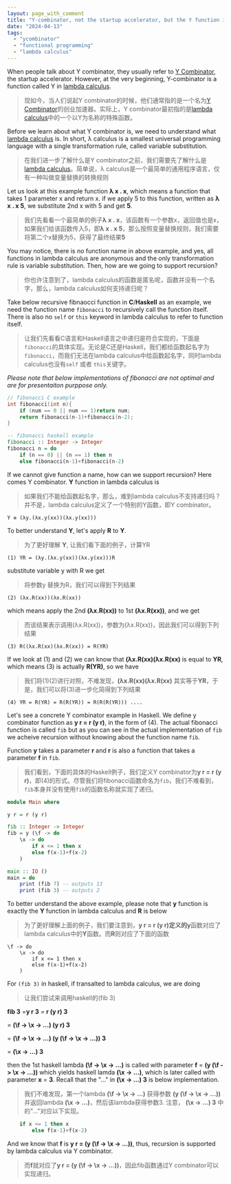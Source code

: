 ```yaml
---
layout: page_with_comment
title: "Y-combinator, not the startup accelerator, but the Y function in lambda calculus"
date: "2024-04-13"
tags: 
  - "ycombinator"
  - "functional programming"
  - "lambda calculus"
---
```


When people talk about Y combinator, they usually refer to [Y Combinator](https://www.ycombinator.com/), the startup accelerator. However, at the very beginning, Y-combinator is a function called Y in [lambda calculus](https://personal.utdallas.edu/~gupta/courses/apl/lambda.pdf).

> 现如今，当人们说起Y combinator的时候，他们通常指的是一个名为[Y Combinator](https://www.ycombinator.com/)的创业加速器。实际上，Y combinator最初指的是[lambda calculus](https://personal.utdallas.edu/~gupta/courses/apl/lambda.pdf)中的一个以Y为名称的特殊函数。

Before we learn about what Y combinator is, we need to understand what [lambda calculus](https://personal.utdallas.edu/~gupta/courses/apl/lambda.pdf) is. In short, λ calculus is a smallest universal programming language with a single transformation rule, called variable substitution. 

> 在我们进一步了解什么是Y combinator之前，我们需要先了解什么是[lambda calculus](https://personal.utdallas.edu/~gupta/courses/apl/lambda.pdf)。简单说，λ calculus是一个最简单的通用程序语言，仅有一种叫做变量替换的转换规则

Let us look at this example function **λ x . x**, which means a function that takes 1 parameter x and return x. if we apply 5 to this function, written as **λ x . x 5**, we substitute 2nd x with 5 and get **5**.

> 我们先看看一个最简单的例子**λ x . x**，该函数有一个参数x，返回值也是x，如果我们给该函数传入5，即**λ x . x 5**，那么按照变量替换规则，我们需要将第二个x替换为5，获得了最终结果**5**

You may notice, there is no function name in above example, and yes, all functions in lambda calculus are anonymous and the only transformation rule is variable substitution. Then, how are we going to support recursion? 

> 你也许注意到了，lambda calculus的函数是匿名呢，函数并没有一个名字，那么，lambda calculus如何支持递归呢？

Take below recursive fibnaocci function in **C**/**Haskell** as an example, we need the function name `fibonacci` to recursively call the function itself. There is also no `self` or `this` keyword in lambda calculus to refer to function itself.

> 让我们先看看C语言和Haskell语言之中递归是符合实现的，下面是`fibonacci`的具体实现。无论是C还是Haskell，我们都给函数起名字为`fibonacci`，而我们无法在lambda calculus中给函数起名字，同时lambda calculus也没有`self` 或者 `this`关键字。

*Please note that below implementations of fibonacci are not optimal and are for presentaiton purppose only.*
```C
// fibonacci C example 
int fibonacci(int n){
    if (num == 0 || num == 1)return num;
    return fibonacci(n-1)+fibonacci(n-2);
}
```

```haskell
-- fibonacci haskell example
fibonacci :: Integer -> Integer
fibonacci n = do
    if (n == 0) || (n == 1) then n
    else fibonacci(n-1)+fibonacci(n-2)
```

If we cannot give function a name, how can we support recursion? Here comes Y combinator. **Y** function in lambda calculus is 

> 如果我们不能给函数起名字，那么，难到lambda calculus不支持递归吗？并不是，lambda calculus定义了一个特别的Y函数，即Y combinator。

```
Y ≡ (λy.(λx.y(xx))(λx.y(xx)))
```

To better understand **Y**, let's apply **R** to **Y**.
> 为了更好理解 **Y**, 让我们看下面的例子，计算YR

```
(1) YR = (λy.(λx.y(xx))(λx.y(xx)))R
```

substitute variable y with R we get
> 将参数y 替换为R，我们可以得到下列结果

```
(2) (λx.R(xx))(λx.R(xx))
```

which means apply the 2nd **(λx.R(xx))** to 1st **(λx.R(xx))**, and we get

> 而该结果表示调用(λx.R(xx))，参数为(λx.R(xx))，因此我们可以得到下列结果

```
(3) R((λx.R(xx)(λx.R(xx)) = R(YR)
```

If we look at (1) and (2) we can know that **(λx.R(xx)(λx.R(xx)** is equal to **YR**, which means (3) is actually **R(YR)**, so we have 

> 我们将(1)(2)进行对照，不难发现，**(λx.R(xx)(λx.R(xx)** 其实等于**YR**，于是，我们可以将(3)进一步化简得到下列结果

```
(4) YR = R(YR) = R(R(YR)) = R(R(R(YR))) ....
```

Let's see a concrete Y combinator example in Haskell. We define y combinator function as **y r = r (y r)**, in the form of (4). The actual fibonacci function is called `fib` but as you can see in the actual implementation of `fib` we acheive recursion without knowing about the function name `fib`.

Function **y** takes a parameter **r** and **r** is also a function that takes a parameter **f** in `fib`. 

> 我们看到，下面的具体的Haskell例子，我们定义Y combinator为**y r = r (y r)**，即(4)的形式。尽管我们将fibonacci函数命名为`fib`，我们不难看到，`fib`本身并没有使用`fib`的函数名称就实现了递归。

```haskell
module Main where

y r = r (y r)

fib :: Integer -> Integer
fib = y (\f -> do
    \x -> do
        if x <= 1 then x
        else f(x-1)+f(x-2) 
    )

main :: IO ()
main = do
    print (fib 7) -- outputs 13
    print (fib 3) -- outputs 2
```

To better understand the above example, please note that **y** function is exactly the **Y** function in lambda calculus and **R** is below

> 为了更好理解上面的例子，我们要注意到，**y r = r (y r)**定义的**y**函数对应了lambda calculus中的**Y**函数。而**R**则对应了下面的函数

```
\f -> do
    \x -> do
        if x <= 1 then x
        else f(x-1)+f(x-2) 
    )
```

For `(fib 3)` in haskell,  if transalted to lambda calculus, we are doing 

> 让我们尝试来调用haskell的(fib 3)

**fib 3** =**y r 3** = **r (y r) 3** 

= **(\f -> \x -> ...) (y r) 3**

= **(\f -> \x -> ...) (y (\f -> \x -> ...)) 3**

= **(\x -> ...) 3**
 

then the 1st haskell lambda **(\f -> \x -> ...)** is called with parameter **f** =  **(y (\f -> \x -> ...))** which yields haskell lamda **(\x -> ...)**, which is later called with parameter **x** = **3**. Recall that the "..." in  **(\x -> ...) 3** is below implementation. 

> 我们不难发现，第一个lambda **(\f -> \x -> ...)** 获得参数 **(y (\f -> \x -> ...))** 并返回lambda **(\x -> ...)**，然后该lambda获得参数3. 注意， **(\x -> ...) 3** 中的"..."对应以下实现。


```haskell
    if x <= 1 then x
        else f(x-1)+f(x-2) 
```

And we know that **f** is **y r = (y (\f -> \x -> ...))**, thus, recursion is supported by lambda calculus via Y combinator.

> 而**f**就对应了**y r = (y (\f -> \x -> ...))**，因此fib函数通过Y combinator可以实现递归。